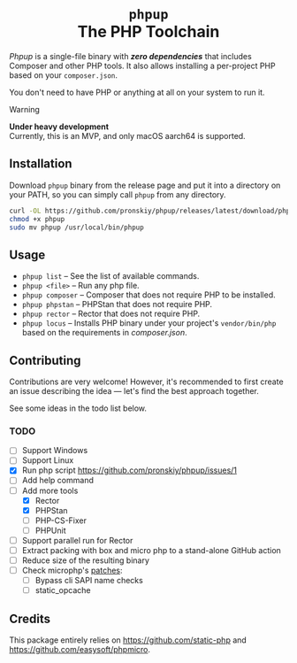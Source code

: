 <h1 align="center">
    <code lang="html">phpup</code><br>The PHP Toolchain
</h1>

_Phpup_ is a single-file binary with _**zero dependencies**_ that includes Composer and other PHP tools. It also allows installing a per-project PHP based on your `composer.json`.

You don't need to have PHP or anything at all on your system to run it.

> [!WARNING] 
> **Under heavy development**  
> Currently, this is an MVP, and only macOS aarch64 is supported.

## Installation

Download `phpup` binary from the release page and put it into a directory on your PATH, so you can simply call `phpup` from any directory.

```bash
curl -OL https://github.com/pronskiy/phpup/releases/latest/download/phpup
chmod +x phpup
sudo mv phpup /usr/local/bin/phpup
```

## Usage

- `phpup list` – See the list of available commands. 
- `phpup <file>` – Run any php file.
- `phpup composer` – Composer that does not require PHP to be installed.
- `phpup phpstan` – PHPStan that does not require PHP.
- `phpup rector` – Rector that does not require PHP.
- `phpup locus` – Installs PHP binary under your project's `vendor/bin/php` based on the requirements in _composer.json_.

## Contributing

Contributions are very welcome! However, it's recommended to first create an issue describing the idea — let's find the best approach together.

See some ideas in the todo list below.

### TODO
- [ ] Support Windows
- [ ] Support Linux
- [x] Run php script https://github.com/pronskiy/phpup/issues/1
- [ ] Add help command
- [ ] Add more tools
  - [x] Rector
  - [x] PHPStan
  - [ ] PHP-CS-Fixer
  - [ ] PHPUnit
- [ ] Support parallel run for Rector
- [ ] Extract packing with box and micro php to a stand-alone GitHub action
- [ ] Reduce size of the resulting binary
- [ ] Check microphp's [patches](https://github.com/easysoft/phpmicro/blob/master/patches/Readme.md):
  - [ ] Bypass cli SAPI name checks
  - [ ] static_opcache

## Credits

This package entirely relies on https://github.com/static-php and https://github.com/easysoft/phpmicro. 
